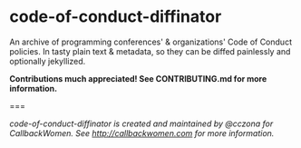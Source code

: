 code-of-conduct-diffinator
==========================

An archive of programming conferences' & organizations' Code of Conduct policies. In tasty plain text &amp; metadata, so they can be diffed painlessly and optionally jekyllized.

**Contributions much appreciated! See CONTRIBUTING.md for more information.**


===


_code-of-conduct-diffinator is created and maintained by @cczona for CallbackWomen. See http://callbackwomen.com for more information._
